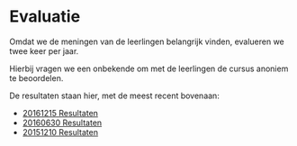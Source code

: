 # Evaluatie

Omdat we de meningen van de leerlingen belangrijk vinden, evalueren we twee keer per jaar.

Hierbij vragen we een onbekende om met de leerlingen de cursus anoniem te beoordelen.

De resultaten staan hier, met de meest recent bovenaan:

 * [20161215 Resultaten](Evaluatie20161215Vragen.md)
 * [20160630 Resultaten](20160630Resultaten.md)
 * [20151210 Resultaten](20151210Resultaten.md)
